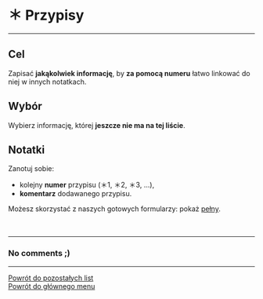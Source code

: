 # <span class="status status-list"><span class="status status-list">＊</span> Przypisy</span>
---

## Cel
Zapisać **jakąkolwiek informację**, by **za pomocą numeru** łatwo linkować do niej w innych notatkach.
## Wybór
Wybierz informację, której **jeszcze nie ma na tej liście**.
## Notatki
Zanotuj sobie:
- kolejny **numer** przypisu (＊1, ＊2, ＊3, ...),
- **komentarz** dodawanego przypisu.

Możesz skorzystać z naszych gotowych formularzy: pokaż [pełny](../../pl/pdf/lista_v1_przypisy.pdf).
<br />
<br />
<br />

---
### No comments ;)

---
[Powrót do pozostałych list](pozostale_listy.md)  
[Powrót do głównego menu](index.md)
